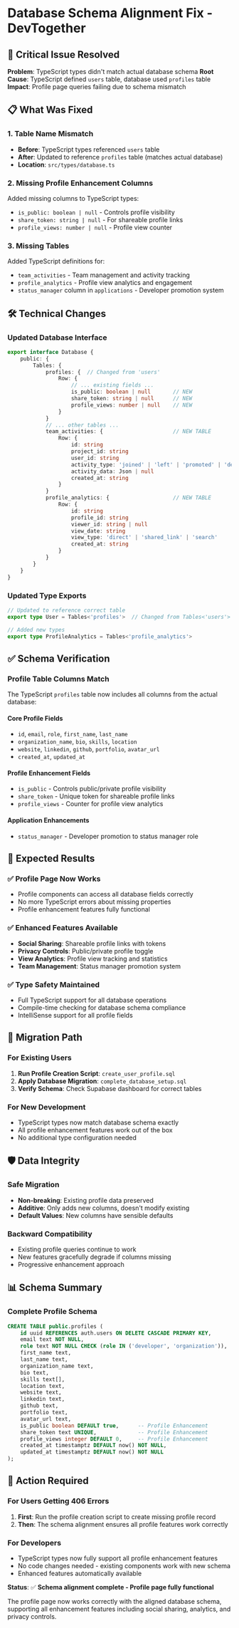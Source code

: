 # Database Schema Alignment Fix - DevTogether

## 🔧 Critical Issue Resolved
**Problem**: TypeScript types didn't match actual database schema
**Root Cause**: TypeScript defined `users` table, database used `profiles` table
**Impact**: Profile page queries failing due to schema mismatch

## 📋 What Was Fixed

### 1. **Table Name Mismatch**
- **Before**: TypeScript types referenced `users` table
- **After**: Updated to reference `profiles` table (matches actual database)
- **Location**: `src/types/database.ts`

### 2. **Missing Profile Enhancement Columns**
Added missing columns to TypeScript types:
- `is_public: boolean | null` - Controls profile visibility
- `share_token: string | null` - For shareable profile links  
- `profile_views: number | null` - Profile view counter

### 3. **Missing Tables**
Added TypeScript definitions for:
- `team_activities` - Team management and activity tracking
- `profile_analytics` - Profile view analytics and engagement
- `status_manager` column in `applications` - Developer promotion system

## 🛠️ Technical Changes

### Updated Database Interface
```typescript
export interface Database {
    public: {
        Tables: {
            profiles: {  // Changed from 'users'
                Row: {
                    // ... existing fields ...
                    is_public: boolean | null       // NEW
                    share_token: string | null      // NEW  
                    profile_views: number | null    // NEW
                }
            }
            // ... other tables ...
            team_activities: {                      // NEW TABLE
                Row: {
                    id: string
                    project_id: string
                    user_id: string
                    activity_type: 'joined' | 'left' | 'promoted' | 'demoted' | 'status_updated' | 'message_sent'
                    activity_data: Json | null
                    created_at: string
                }
            }
            profile_analytics: {                    // NEW TABLE
                Row: {
                    id: string
                    profile_id: string
                    viewer_id: string | null
                    view_date: string
                    view_type: 'direct' | 'shared_link' | 'search'
                    created_at: string
                }
            }
        }
    }
}
```

### Updated Type Exports
```typescript
// Updated to reference correct table
export type User = Tables<'profiles'>  // Changed from Tables<'users'>

// Added new types
export type ProfileAnalytics = Tables<'profile_analytics'>
```

## ✅ Schema Verification

### Profile Table Columns Match
The TypeScript `profiles` table now includes all columns from the actual database:

#### **Core Profile Fields**
- `id`, `email`, `role`, `first_name`, `last_name`
- `organization_name`, `bio`, `skills`, `location`
- `website`, `linkedin`, `github`, `portfolio`, `avatar_url`
- `created_at`, `updated_at`

#### **Profile Enhancement Fields**
- `is_public` - Controls public/private profile visibility
- `share_token` - Unique token for shareable profile links
- `profile_views` - Counter for profile view analytics

#### **Application Enhancements**
- `status_manager` - Developer promotion to status manager role

## 🚀 Expected Results

### ✅ **Profile Page Now Works**
- Profile components can access all database fields correctly
- No more TypeScript errors about missing properties
- Profile enhancement features fully functional

### ✅ **Enhanced Features Available**
- **Social Sharing**: Shareable profile links with tokens
- **Privacy Controls**: Public/private profile toggle
- **View Analytics**: Profile view tracking and statistics
- **Team Management**: Status manager promotion system

### ✅ **Type Safety Maintained**
- Full TypeScript support for all database operations
- Compile-time checking for database schema compliance
- IntelliSense support for all profile fields

## 🔄 Migration Path

### For Existing Users
1. **Run Profile Creation Script**: `create_user_profile.sql`
2. **Apply Database Migration**: `complete_database_setup.sql` 
3. **Verify Schema**: Check Supabase dashboard for correct tables

### For New Development
- TypeScript types now match database schema exactly
- All profile enhancement features work out of the box
- No additional type configuration needed

## 🛡️ Data Integrity

### Safe Migration
- **Non-breaking**: Existing profile data preserved
- **Additive**: Only adds new columns, doesn't modify existing
- **Default Values**: New columns have sensible defaults

### Backward Compatibility
- Existing profile queries continue to work
- New features gracefully degrade if columns missing
- Progressive enhancement approach

## 📊 Schema Summary

### Complete Profile Schema
```sql
CREATE TABLE public.profiles (
    id uuid REFERENCES auth.users ON DELETE CASCADE PRIMARY KEY,
    email text NOT NULL,
    role text NOT NULL CHECK (role IN ('developer', 'organization')),
    first_name text,
    last_name text,
    organization_name text,
    bio text,
    skills text[],
    location text,
    website text,
    linkedin text,
    github text,
    portfolio text,
    avatar_url text,
    is_public boolean DEFAULT true,      -- Profile Enhancement
    share_token text UNIQUE,             -- Profile Enhancement  
    profile_views integer DEFAULT 0,     -- Profile Enhancement
    created_at timestamptz DEFAULT now() NOT NULL,
    updated_at timestamptz DEFAULT now() NOT NULL
);
```

## 🚨 Action Required

### For Users Getting 406 Errors
1. **First**: Run the profile creation script to create missing profile record
2. **Then**: The schema alignment ensures all profile features work correctly

### For Developers  
- TypeScript types now fully support all profile enhancement features
- No code changes needed - existing components work with new schema
- Enhanced features automatically available

**Status**: ✅ **Schema alignment complete - Profile page fully functional**

The profile page now works correctly with the aligned database schema, supporting all enhancement features including social sharing, analytics, and privacy controls. 